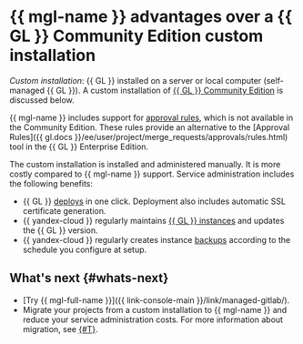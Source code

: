 # {{ mgl-name }} advantages over a {{ GL }} Community Edition custom installation

_Custom installation_: {{ GL }} installed on a server or local computer (self-managed {{ GL }}). A custom installation of [{{ GL }} Community Edition](https://about.gitlab.com/install/ce-or-ee/) is discussed below.

{{ mgl-name }} includes support for [approval rules](approval-rules.md), which is not available in the Community Edition. These rules provide an alternative to the [Approval Rules]({{ gl.docs }}/ee/user/project/merge_requests/approvals/rules.html) tool in the {{ GL }} Enterprise Edition.

The custom installation is installed and administered manually. It is more costly compared to {{ mgl-name }} support. Service administration includes the following benefits:

* {{ GL }} [deploys](../operations/instance/instance-create.md) in one click. Deployment also includes automatic SSL certificate generation.
* {{ yandex-cloud }} regularly maintains [{{ GL }} instances](index.md#instance) and updates the {{ GL }} version.
* {{ yandex-cloud }} regularly creates instance [backups](backup.md) according to the schedule you configure at setup.

## What's next {#whats-next}

* [Try {{ mgl-full-name }}]({{ link-console-main }}/link/managed-gitlab/).
* Migrate your projects from a custom installation to {{ mgl-name }} and reduce your service administration costs. For more information about migration, see [{#T}](migration.md).
